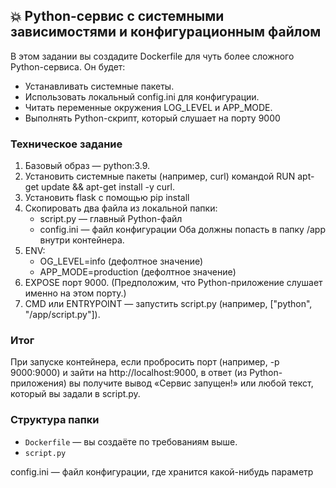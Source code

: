 ## 💥 Python-сервис с системными зависимостями и конфигурационным файлом

В этом задании вы создадите Dockerfile для чуть более сложного Python-сервиса. Он будет:

- Устанавливать системные пакеты.
- Использовать локальный config.ini для конфигурации.
- Читать переменные окружения LOG_LEVEL и APP_MODE.
- Выполнять Python-скрипт, который слушает на порту 9000

### Техническое задание 

1. Базовый образ — python:3.9.
2. Установить системные пакеты (например, curl) командой RUN apt-get update && apt-get install -y curl.
3. Установить flask с помощью pip install
4. Скопировать два файла из локальной папки:
    - script.py — главный Python-файл
    - config.ini — файл конфигурации
Оба должны попасть в папку /app внутри контейнера.
5. ENV:
    - OG_LEVEL=info (дефолтное значение)
    - APP_MODE=production (дефолтное значение)
6. EXPOSE порт 9000. (Предположим, что Python-приложение слушает именно на этом порту.)
7. CMD или ENTRYPOINT — запустить script.py (например, ["python", "/app/script.py"]).

### Итог 
При запуске контейнера, если пробросить порт (например, -p 9000:9000) и зайти на http://localhost:9000, в ответ (из Python-приложения) вы получите вывод «Сервис запущен!» или любой текст, который вы задали в script.py.

### Структура папки

- `Dockerfile` — вы создаёте по требованиям выше.
- `script.py`

config.ini — файл конфигурации, где хранится какой-нибудь параметр